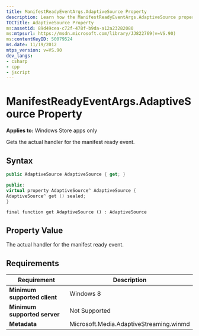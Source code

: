 ```yaml
---
title: ManifestReadyEventArgs.AdaptiveSource Property
description: Learn how the ManifestReadyEventArgs.AdaptiveSource property gets the actual handler for the manifest ready event.
TOCTitle: AdaptiveSource Property
ms:assetid: 89d49cea-c72f-478f-b9da-a12a23282080
ms:mtpsurl: https://msdn.microsoft.com/library/JJ822769(v=VS.90)
ms:contentKeyID: 50079524
ms.date: 11/19/2012
mtps_version: v=VS.90
dev_langs:
- csharp
- cpp
- jscript
---
```


# ManifestReadyEventArgs.AdaptiveSource Property

**Applies to:** Windows Store apps only

Gets the actual handler for the manifest ready event.

## Syntax

```csharp
public AdaptiveSource AdaptiveSource { get; }
```

```cpp
public:
virtual property AdaptiveSource^ AdaptiveSource {
AdaptiveSource^ get () sealed;
}
```

```jscript
final function get AdaptiveSource () : AdaptiveSource
```

## Property Value

The actual handler for the manifest ready event.

## Requirements

|Requirement|Description|
|--- |--- |
|**Minimum supported client**|Windows 8|
|**Minimum supported server**|Not Supported|
|**Metadata**|Microsoft.Media.AdaptiveStreaming.winmd|
